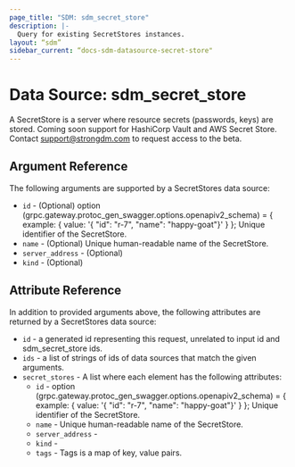 ```yaml
---
page_title: "SDM: sdm_secret_store"
description: |-
  Query for existing SecretStores instances.
layout: “sdm”
sidebar_current: “docs-sdm-datasource-secret-store"
---
```

# Data Source: sdm_secret_store

A SecretStore is a server where resource secrets (passwords, keys) are stored. 
 Coming soon support for HashiCorp Vault and AWS Secret Store. Contact support@strongdm.com to request access to the beta.
## Argument Reference
The following arguments are supported by a SecretStores data source:
* `id` - (Optional) option (grpc.gateway.protoc_gen_swagger.options.openapiv2_schema) = {
     example: { value: '{ "id": "r-7", "name": "happy-goat"}' }
 };
 Unique identifier of the SecretStore.
* `name` - (Optional) Unique human-readable name of the SecretStore.
* `server_address` - (Optional) 
* `kind` - (Optional) 
## Attribute Reference
In addition to provided arguments above, the following attributes are returned by a SecretStores data source:
* `id` - a generated id representing this request, unrelated to input id and sdm_secret_store ids.
* `ids` - a list of strings of ids of data sources that match the given arguments.
* `secret_stores` - A list where each element has the following attributes:
	* `id` - option (grpc.gateway.protoc_gen_swagger.options.openapiv2_schema) = {
     example: { value: '{ "id": "r-7", "name": "happy-goat"}' }
 };
 Unique identifier of the SecretStore.
	* `name` - Unique human-readable name of the SecretStore.
	* `server_address` - 
	* `kind` - 
	* `tags` - Tags is a map of key, value pairs.
